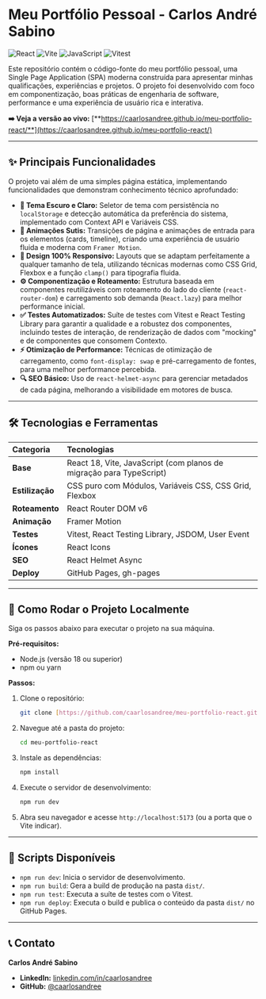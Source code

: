 # Meu Portfólio Pessoal - Carlos André Sabino

![React](https://img.shields.io/badge/react-%2320232a.svg?style=for-the-badge&logo=react&logoColor=%2361DAFB)
![Vite](https://img.shields.io/badge/vite-%23646CFF.svg?style=for-the-badge&logo=vite&logoColor=white)
![JavaScript](https://img.shields.io/badge/javascript-%23323330.svg?style=for-the-badge&logo=javascript&logoColor=%23F7DF1E)
![Vitest](https://img.shields.io/badge/vitest-%236E9F18.svg?style=for-the-badge&logo=vitest&logoColor=white)

Este repositório contém o código-fonte do meu portfólio pessoal, uma Single Page Application (SPA) moderna construída para apresentar minhas qualificações, experiências e projetos. O projeto foi desenvolvido com foco em componentização, boas práticas de engenharia de software, performance e uma experiência de usuário rica e interativa.

**➡️ Veja a versão ao vivo:** [**https://caarlosandree.github.io/meu-portfolio-react/**](https://caarlosandree.github.io/meu-portfolio-react/)

---

## ✨ Principais Funcionalidades

O projeto vai além de uma simples página estática, implementando funcionalidades que demonstram conhecimento técnico aprofundado:

* **🎨 Tema Escuro e Claro:** Seletor de tema com persistência no `localStorage` e detecção automática da preferência do sistema, implementado com Context API e Variáveis CSS.
* **🚀 Animações Sutis:** Transições de página e animações de entrada para os elementos (cards, timeline), criando uma experiência de usuário fluida e moderna com `Framer Motion`.
* **📱 Design 100% Responsivo:** Layouts que se adaptam perfeitamente a qualquer tamanho de tela, utilizando técnicas modernas como CSS Grid, Flexbox e a função `clamp()` para tipografia fluida.
* **⚙️ Componentização e Roteamento:** Estrutura baseada em componentes reutilizáveis com roteamento do lado do cliente (`react-router-dom`) e carregamento sob demanda (`React.lazy`) para melhor performance inicial.
* **✅ Testes Automatizados:** Suíte de testes com Vitest e React Testing Library para garantir a qualidade e a robustez dos componentes, incluindo testes de interação, de renderização de dados com "mocking" e de componentes que consomem Contexto.
* **⚡ Otimização de Performance:** Técnicas de otimização de carregamento, como `font-display: swap` e pré-carregamento de fontes, para uma melhor performance percebida.
* **🔍 SEO Básico:** Uso de `react-helmet-async` para gerenciar metadados de cada página, melhorando a visibilidade em motores de busca.

---

## 🛠️ Tecnologias e Ferramentas

| Categoria | Tecnologias |
| :--- | :--- |
| **Base** | React 18, Vite, JavaScript (com planos de migração para TypeScript) |
| **Estilização** | CSS puro com Módulos, Variáveis CSS, CSS Grid, Flexbox |
| **Roteamento** | React Router DOM v6 |
| **Animação** | Framer Motion |
| **Testes** | Vitest, React Testing Library, JSDOM, User Event |
| **Ícones** | React Icons |
| **SEO** | React Helmet Async |
| **Deploy** | GitHub Pages, gh-pages |

---

## 🚀 Como Rodar o Projeto Localmente

Siga os passos abaixo para executar o projeto na sua máquina.

**Pré-requisitos:**
* Node.js (versão 18 ou superior)
* npm ou yarn

**Passos:**
1.  Clone o repositório:
    ```bash
    git clone [https://github.com/caarlosandree/meu-portfolio-react.git](https://github.com/caarlosandree/meu-portfolio-react.git)
    ```
2.  Navegue até a pasta do projeto:
    ```bash
    cd meu-portfolio-react
    ```
3.  Instale as dependências:
    ```bash
    npm install
    ```
4.  Execute o servidor de desenvolvimento:
    ```bash
    npm run dev
    ```
5.  Abra seu navegador e acesse `http://localhost:5173` (ou a porta que o Vite indicar).

---

## 📜 Scripts Disponíveis

* `npm run dev`: Inicia o servidor de desenvolvimento.
* `npm run build`: Gera a build de produção na pasta `dist/`.
* `npm run test`: Executa a suíte de testes com o Vitest.
* `npm run deploy`: Executa o build e publica o conteúdo da pasta `dist/` no GitHub Pages.

---

## 📞 Contato

**Carlos André Sabino**

* **LinkedIn:** [linkedin.com/in/caarlosandree](https://linkedin.com/in/caarlosandree)
* **GitHub:** [@caarlosandree](https://github.com/caarlosandree)
